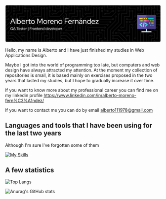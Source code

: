 ![Header](./github-header-image.png)

Hello, my name is Alberto and I have just finished my studies in Web Applications Design.

Maybe I got into the world of programming too late, but computers and web design have always attracted my attention.
At the moment my collection of repositories is small, it is based mainly on exercises proposed in the two years that lasted my studies, but I hope to gradually increase it over time.

If you want to know more about my professional career you can find me on my linkedin profile https://www.linkedin.com/in/alberto-moreno-fern%C3%A1ndez/

If you want to contact me you can do by email alberto111978@gmail.com

## Languages and tools that I have been using for the last two years
Although I'm sure I've forgotten some of them

[![My Skills](https://skillicons.dev/icons?i=java,php,py,js,html,css,mysql,ubuntu,laravel,angular,aws,bootstrap,tailwind,docker,figma,github,nodejs,notion,postman,selenium,threejs,eclipse,maven,vscode&perline=12)](https://skillicons.dev)

## A few statistics

![Top Langs](https://github-readme-stats.vercel.app/api/top-langs/?username=AlbertoMorenoFdez&langs_count=8&theme=github_dark_dimmed)

![Anurag's GitHub stats](https://github-readme-stats.vercel.app/api?username=AlbertoMorenoFdez&show_icons=true&theme=github_dark_dimmed)




